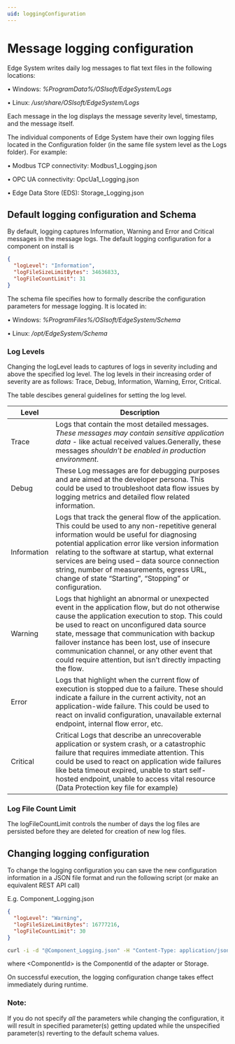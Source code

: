 ```yaml
---
uid: loggingConfiguration
---
```


# Message logging configuration
Edge System writes daily log messages to flat text files in the following locations:

• Windows: *%ProgramData%/OSIsoft/EdgeSystem/Logs*

• Linux: */usr/share/OSIsoft/EdgeSystem/Logs*

Each message in the log displays the message severity level, timestamp, and the message itself.

The individual components of Edge System have their own logging files located in the Configuration folder (in the same file system level as the Logs folder). For example:

• Modbus TCP connectivity: Modbus1_Logging.json

• OPC UA connectivity: OpcUa1_Logging.json

• Edge Data Store (EDS): Storage_Logging.json

## Default logging configuration and Schema
By default, logging captures Information, Warning and Error and Critical messages in the message logs.
The default logging configuration for a component on install is 
```json
{
  "logLevel": "Information",
  "logFileSizeLimitBytes": 34636833,
  "logFileCountLimit": 31   
}
```

The schema file specifies how to formally describe the configuration parameters for message logging. 
It is located in:

• Windows: *%ProgramFiles%/OSIsoft/EdgeSystem/Schema*

• Linux: */opt/EdgeSystem/Schema*

### Log Levels
Changing the logLevel leads to captures of logs in severity including and above the specified log level. The log levels in their increasing order of severity are as follows: Trace, Debug, Information, Warning, Error, Critical.

The table descibes general guidelines for setting the log level.

| **Level**                | **Description**|      
|--------------------------|-----------|
|Trace         | Logs that contain the most detailed messages. *These messages may contain sensitive application data* - like actual received values.Generally, these messages *shouldn’t be enabled in production environment*. |
| Debug | These Log messages are for debugging purposes and are aimed at the developer persona. This could be used to troubleshoot data flow issues by logging metrics and detailed flow related information. |
| Information | Logs that track the general flow of the application. This could be used to any non-repetitive general information would be useful for diagnosing potential application error like version information relating to the software at startup, what external services are being used – data source connection string, number of measurements, egress URL, change of state “Starting”, “Stopping” or configuration. |
| Warning | Logs that highlight an abnormal or unexpected event in the application flow, but do not otherwise cause the application execution to stop. This could be used to react on unconfigured data source state, message that communication with backup failover instance has been lost, use of insecure communication channel, or any other event that could require attention, but isn’t directly impacting the flow. |
| Error | Logs that highlight when the current flow of execution is stopped due to a failure. These should indicate a failure in the current activity, not an application-wide failure. This could be used to react on invalid configuration, unavailable external endpoint, internal flow error, etc.|
| Critical | Critical 	Logs that describe an unrecoverable application or system crash, or a catastrophic failure that requires immediate attention. This could be used to react on application wide failures like beta timeout expired, unable to start self-hosted endpoint, unable to access vital resource (Data Protection key file for example) |

### Log File Count Limit
The logFileCountLimit controls the number of days the log files are persisted before they are deleted for creation of new log files. 

## Changing logging configuration
To change the logging configuration you can save the new configuration information in a JSON file format and run the following script (or make an equivalent REST API call)

E.g. Component_Logging.json
```json
{
  "logLevel": "Warning",
  "logFileSizeLimitBytes": 16777216,
  "logFileCountLimit": 30   
}
```


```bash
curl -i -d "@Component_Logging.json" -H "Content-Type: application/json" -X PUT http://localhost:5590/api/v1/configuration/<ComponentId>/Logging
```

where \<ComponentId> is the ComponentId of the adapter or Storage.

On successful execution, the logging configuration change takes effect immediately during runtime.

### **Note:** 
If you do not specify *all* the parameters while changing the configuration, it will result in specified parameter(s) getting updated while the unspecified parameter(s) reverting to the default schema values. 
